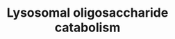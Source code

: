 ---
authors:
- ReactomeTeam
description: N-Glycosylation is one of the most common co- and posttranslational modifications
  of eukaryotic proteins occurring in the ER lumen. N-glycosylation plays pivotal
  roles in protein folding and intra- or inter-cellular trafficking of N-glycosylated
  proteins. Quality control mechanisms in the ER sift out incorrectly-folded proteins
  from correctly-folded proteins, the former then destined for degradation. Incorrectly-folded
  N-glycans are exported to the cytosol where the process of degradation begins. Once
  the unfolded protein is cleaved from the oligosaccharide (forming free oligosaccharides,
  fOS), step-wise degradation of mannose moieties, both in the cytosol (Suzuki & Harada
  2014) and then in the lysosome (Aronson & Kuranda 1989, Winchester 2005), results
  in complete degradation. Breakdown must be complete to avoid lysosomal storage diseases
  that occur when fragments as small as dimers are left undigested.  View original
  pathway at [http://www.reactome.org/PathwayBrowser/#DIAGRAM=8853383 Reactome].
last-edited: 2021-01-25
organisms:
- Homo sapiens
redirect_from:
- /index.php/Pathway:WP3793
- /instance/WP3793
schema-jsonld:
- '@context': https://schema.org/
  '@id': https://wikipathways.github.io/pathways/WP3793.html
  '@type': Dataset
  creator:
    '@type': Organization
    name: WikiPathways
  description: N-Glycosylation is one of the most common co- and posttranslational
    modifications of eukaryotic proteins occurring in the ER lumen. N-glycosylation
    plays pivotal roles in protein folding and intra- or inter-cellular trafficking
    of N-glycosylated proteins. Quality control mechanisms in the ER sift out incorrectly-folded
    proteins from correctly-folded proteins, the former then destined for degradation.
    Incorrectly-folded N-glycans are exported to the cytosol where the process of
    degradation begins. Once the unfolded protein is cleaved from the oligosaccharide
    (forming free oligosaccharides, fOS), step-wise degradation of mannose moieties,
    both in the cytosol (Suzuki & Harada 2014) and then in the lysosome (Aronson &
    Kuranda 1989, Winchester 2005), results in complete degradation. Breakdown must
    be complete to avoid lysosomal storage diseases that occur when fragments as small
    as dimers are left undigested.  View original pathway at [http://www.reactome.org/PathwayBrowser/#DIAGRAM=8853383
    Reactome].
  keywords:
  - 'Zn2+ '
  - Man
  - alpha-D-Man-(1->3)-
  - 'MAN2B1 '
  - Asparagine N-linked
  - 'MAN2B2 '
  - GlcNAc:Man
  - MAN2B1:Zn2+
  - MAN2C1:Zn2+
  - GlcNAc
  - MANBA
  - glycosylation
  - H2O
  - MAN2B2:Zn2+
  - 'MAN2C1 '
  - alpha-D-Man-(1->2)-alpha-D-Man-(1->2)-alpha-D-Man-(1->3)-
  license: CC0
  name: Lysosomal oligosaccharide catabolism
seo: CreativeWork
title: Lysosomal oligosaccharide catabolism
wpid: WP3793
---